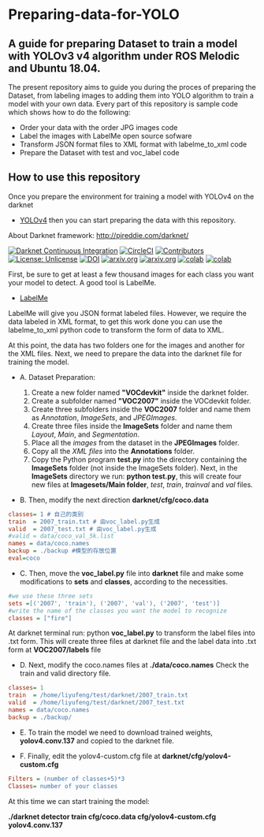 # Preparing-data-for-YOLO

## A guide for preparing Dataset to train a model with YOLOv3 v4 algorithm under ROS Melodic and Ubuntu 18.04. 

The present repository aims to guide you during the proces of preparing the Dataset, from labeling images to adding them into YOLO algorithm to train a model with your own data. Every part of this repository is sample code which shows how to do the following:

* Order your data with the order JPG images code
* Label the images with LabelMe open source sofware
* Transform JSON format files to XML format with labelme_to_xml code
* Prepare the Dataset with test and voc_label code

## How to use this repository 

Once you prepare the environment for training a model with YOLOv4 on the darknet 
- [YOLOv4](https://medium.com/@alexeyab84/yolov4-the-most-accurate-real-time-neural-network-on-ms-coco-dataset-73adfd3602fe?source=friends_link&sk=6039748846bbcf1d960c3061542591d7)
then you can start preparing the data with this repository.

About Darknet framework: http://pjreddie.com/darknet/

[![Darknet Continuous Integration](https://github.com/AlexeyAB/darknet/workflows/Darknet%20Continuous%20Integration/badge.svg)](https://github.com/AlexeyAB/darknet/actions?query=workflow%3A%22Darknet+Continuous+Integration%22)
[![CircleCI](https://circleci.com/gh/AlexeyAB/darknet.svg?style=svg)](https://circleci.com/gh/AlexeyAB/darknet)
[![Contributors](https://img.shields.io/github/contributors/AlexeyAB/Darknet.svg)](https://github.com/AlexeyAB/darknet/graphs/contributors)
[![License: Unlicense](https://img.shields.io/badge/license-Unlicense-blue.svg)](https://github.com/AlexeyAB/darknet/blob/master/LICENSE)
[![DOI](https://zenodo.org/badge/75388965.svg)](https://zenodo.org/badge/latestdoi/75388965)
[![arxiv.org](http://img.shields.io/badge/cs.CV-arXiv%3A2004.10934-B31B1B.svg)](https://arxiv.org/abs/2004.10934)
[![arxiv.org](http://img.shields.io/badge/cs.CV-arXiv%3A2011.08036-B31B1B.svg)](https://arxiv.org/abs/2011.08036)
[![colab](https://user-images.githubusercontent.com/4096485/86174089-b2709f80-bb29-11ea-9faf-3d8dc668a1a5.png)](https://colab.research.google.com/drive/12QusaaRj_lUwCGDvQNfICpa7kA7_a2dE)
[![colab](https://user-images.githubusercontent.com/4096485/86174097-b56b9000-bb29-11ea-9240-c17f6bacfc34.png)](https://colab.research.google.com/drive/1_GdoqCJWXsChrOiY8sZMr_zbr_fH-0Fg)

First, be sure to get at least a few thousand images for each class you want your model to detect. A good tool is LabelMe. 
- [LabelMe](https://github.com/LabelMe)

LabelMe will give you JSON format labeled files. However, we require the data labeled in XML format, to get this work done you can use the labelme_to_xml python code to transform the form of data to XML.

At this point, the data has two folders one for the images and another for the XML files. 
Next, we need to prepare the data into the darknet file for training the model.

* A.	Dataset Preparation:
    1.	Create a new folder named **"VOCdevkit"** inside the darknet folder.
    2.	Create a subfolder named **"VOC2007"** inside the VOCdevkit folder.
    3.	Create three subfolders inside the **VOC2007**    folder and name them as *Annotation*, *ImageSets*, and *JPEGImages*.
    4.	Create three files inside the **ImageSets** folder and name them *Layout*, *Main*, and *Segmentation*.
    5.	Place all the *images* from the dataset in the **JPEGImages** folder.
    6.	Copy all the *XML files* into the **Annotations** folder.
    7.	Copy the Python program **test.py** into the directory containing the **ImageSets** folder (not inside the ImageSets folder).
Next, in the **ImageSets** directory we run: **python test.py**, this will create four new files at **Imagesets/Main folder**, *test*, *train*, *trainval* and *val* files.

* B.	Then, modify the next direction **darknet/cfg/coco.data**
```ini
classes= 1 # 自己的类别
train  = 2007_train.txt # 由voc_label.py生成
valid  = 2007_test.txt # 由voc_label.py生成
#valid = data/coco_val_5k.list
names = data/coco.names
backup = ./backup #模型的存放位置
eval=coco
```

* C.	Then, move the **voc_label.py** file into **darknet** file and make some modifications to **sets** and **classes**, according to the necessities.
```ini
#we use these three sets
sets =[('2007', 'train'), ('2007', 'val'), ('2007', 'test')]
#write the name of the classes you want the model to recognize 
classes = ["fire"]
```

At darknet terminal run: python **voc_label.py** to transform the label files into .txt form. This will create three files at darknet file and the label data into .txt form at **VOC2007/labels** file

* D.	Next, modify the coco.names files at **./data/coco.names** Check the train and valid directory file. 
```ini
classes= 1
train  = /home/liyufeng/test/darknet/2007_train.txt
valid  = /home/liyufeng/test/darknet/2007_test.txt
names = data/coco.names
backup = ./backup/
```

* E.	To train the model we need to download trained weights, **yolov4.conv.137** and copied to the darknet file.

* F.	Finally, edit the yolov4-custom.cfg file at **darknet/cfg/yolov4-custom.cfg**
```ini
Filters = (number of classes+5)*3
Classes= number of your classes
```

At this time we can start training the model: 

**./darknet detector train cfg/coco.data cfg/yolov4-custom.cfg yolov4.conv.137**
